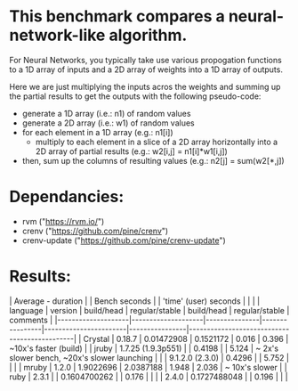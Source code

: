 # This benchmark compares a neural-network-like algorithm. 

For Neural Networks, you typically take use various propogation functions to a 1D array of inputs and a 2D array of weights into a 1D array of outputs.

Here we are just multiplying the inputs acros the weights and summing up the partial results to get the outputs with the following pseudo-code:
   
   * generate a 1D array (i.e.: n1) of random values
   * generate a 2D array (i.e.: w1) of random values
   * for each element in a 1D array (e.g.: n1[i])
     - multiply to each element in a slice of a 2D array horizontally into a 2D array of partial results (e.g.: w2[i,j] = n1[i]*w1[i,j])
   * then, sum up the columns of resulting values (e.g.: n2[j] = sum(w2[*,j]) 

# Dependancies:
 * rvm ("https://rvm.io/")
 * crenv ("https://github.com/pine/crenv")
 * crenv-update ("https://github.com/pine/crenv-update")

# Results:

| Average - duration |                    | Bench seconds |                | 'time' (user) seconds |                |                                              |
| language           | version            | build/head    | regular/stable | build/head            | regular/stable | comments                                     |
|--------------------|--------------------|---------------|----------------|-----------------------|----------------|----------------------------------------------|
| Crystal            | 0.18.7             | 0.01472908    | 0.1521172      | 0.016                 | 0.396          | ~10x's faster (build)                        |
| jruby              | 1.7.25 (1.9.3p551) |               | 0.4198         |                       | 5.124          | ~ 2x's slower bench, ~20x's slower launching |
|                    | 9.1.2.0 (2.3.0)    | 0.4296        |                | 5.752                 |                |                                              |
| mruby              | 1.2.0              | 1.9022696     | 2.0387188      | 1.948                 | 2.036          | ~ 10x's slower                               |
| ruby               | 2.3.1              |               | 0.1604700262   |                       | 0.176          |                                              |
|                    | 2.4.0              | 0.1727488048  |                | 0.196                 |                |                                              |
